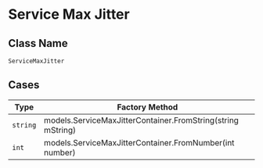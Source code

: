 
# Service Max Jitter

## Class Name

`ServiceMaxJitter`

## Cases

| Type | Factory Method |
|  --- | --- |
| `string` | models.ServiceMaxJitterContainer.FromString(string mString) |
| `int` | models.ServiceMaxJitterContainer.FromNumber(int number) |


